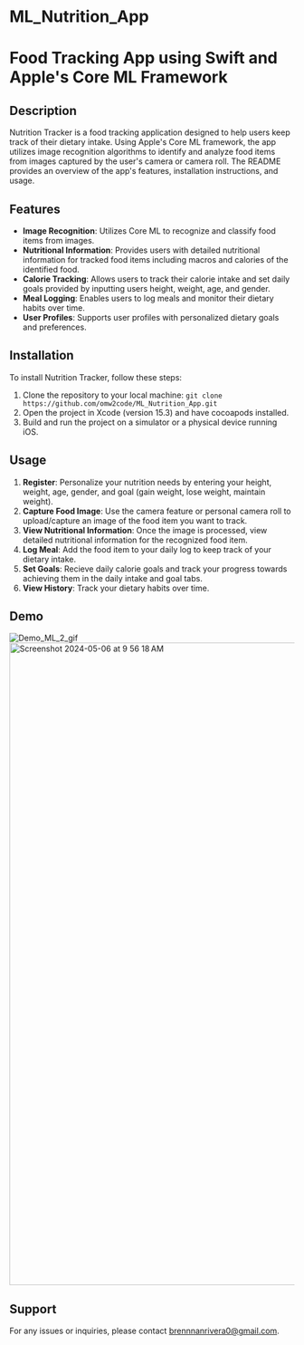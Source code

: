 # ML_Nutrition_App

# Food Tracking App using Swift and Apple's Core ML Framework

## Description
Nutrition Tracker is a food tracking application designed to help users keep track of their dietary intake. Using Apple's Core ML framework, the app utilizes image recognition algorithms to identify and analyze food items from images captured by the user's camera or camera roll. The README provides an overview of the app's features, installation instructions, and usage.

## Features
- **Image Recognition**: Utilizes Core ML to recognize and classify food items from images.
- **Nutritional Information**: Provides users with detailed nutritional information for tracked food items including macros and calories of the identified food.
- **Calorie Tracking**: Allows users to track their calorie intake and set daily goals provided by inputting users height, weight, age, and gender. 
- **Meal Logging**: Enables users to log meals and monitor their dietary habits over time.
- **User Profiles**: Supports user profiles with personalized dietary goals and preferences.

## Installation
To install Nutrition Tracker, follow these steps:
1. Clone the repository to your local machine: `git clone https://github.com/omw2code/ML_Nutrition_App.git`
2. Open the project in Xcode (version 15.3) and have cocoapods installed.
4. Build and run the project on a simulator or a physical device running iOS.

## Usage
1. **Register**: Personalize your nutrition needs by entering your height, weight, age, gender, and goal (gain weight, lose weight, maintain weight).
2. **Capture Food Image**: Use the camera feature or personal camera roll to upload/capture an image of the food item you want to track.
3. **View Nutritional Information**: Once the image is processed, view detailed nutritional information for the recognized food item.
4. **Log Meal**: Add the food item to your daily log to keep track of your dietary intake.
5. **Set Goals**: Recieve daily calorie goals and track your progress towards achieving them in the daily intake and goal tabs.
6. **View History**: Track your dietary habits over time.

## Demo
![Demo_ML_2_gif](https://github.com/omw2code/ML_Nutrition_App/assets/142350438/cb704220-216e-4a41-ba4f-b1941ffad651)
<img width="1135" alt="Screenshot 2024-05-06 at 9 56 18 AM" src="https://github.com/omw2code/ML_Nutrition_App/assets/142350438/c8d2f64a-e9b5-44c5-a646-2736e611be3d">



## Support
For any issues or inquiries, please contact brennnanrivera0@gmail.com.


